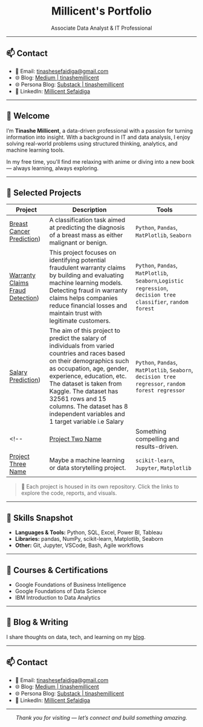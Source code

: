 <h1 align="center">Millicent's Portfolio</h1>

<p align="center">
  Associate Data Analyst & IT Professional  
  <br>

---
## 📫 Contact

- 📧 Email: [tinashesefaidiga@gmail.com](mailto:tinashesefaidiga@gmail.com)  
- 🌐 Blog: [Medium | tinashemillicent](https://medium.com/@tinashemillicent)
- 🌐 Persona Blog: [Substack | tinashemillicent](https://tinashemillicent.substack.com)  
- 💼 LinkedIn: [Millicent Sefaidiga](https://linkedin.com/in/millicentsefaidiga)

---

## 👋 Welcome

I’m **Tinashe Millicent**, a data-driven professional with a passion for turning information into insight. With a background in IT and data analysis, I enjoy solving real-world problems using structured thinking, analytics, and machine learning tools.

In my free time, you'll find me relaxing with anime or diving into a new book — always learning, always exploring.

---

## 💼 Selected Projects

| Project | Description | Tools |
|--------|-------------|-------|
| [Breast Cancer Prediction](https://github.com/tinashemillicent/Breast-Cancer-Prediction)) | A classification task aimed at predicting the diagnosis of a breast mass as either malignant or benign. | `Python`, `Pandas`, `MatPlotlib`, `Seaborn`  |
| [Warranty Claims Fraud Detection](https://github.com/tinashemillicent/Warranty-Claims-Fraud-Detection)) | This project focuses on identifying potential fraudulent warranty claims by building and evaluating machine learning models. Detecting fraud in warranty claims helps companies reduce financial losses and maintain trust with legitimate customers. | `Python`, `Pandas`, `MatPlotlib`, `Seaborn`,`Logistic regression`, `decision tree classifier`, `random forest` |
| [Salary Prediction](https://github.com/tinashemillicent/Salary-Prediction)) | The aim of this project to predict the salary of individuals from varied countries and races based on their demographics such as occupation, age, gender, experience, education, etc. The dataset is taken from Kaggle. The dataset has 32561 rows and 15 columns. The dataset has 8 independent variables and 1 target variable i.e Salary | `Python`, `Pandas`, `MatPlotlib`, `Seaborn`, `decision tree regressor`, `random forest regressor` |
<!--| [Project Two Name](https://github.com/your-username/project-two) | Something compelling and results-driven. | `SQL`, `Power BI`, `Excel` |
| [Project Three Name](https://github.com/your-username/project-three) | Maybe a machine learning or data storytelling project. | `scikit-learn`, `Jupyter`, `Matplotlib` |-->

> 📌 Each project is housed in its own repository. Click the links to explore the code, reports, and visuals.

---

## 🧠 Skills Snapshot

- **Languages & Tools:** Python, SQL, Excel, Power BI, Tableau  
- **Libraries:** pandas, NumPy, scikit-learn, Matplotlib, Seaborn  
- **Other:** Git, Jupyter, VSCode, Bash, Agile workflows

---

## 📜 Courses & Certifications

-  Google Foundations of Business Intelligence  
-  Google Foundations of Data Science  
-  IBM Introduction to Data Analytics 

---

## 📝 Blog & Writing

I share thoughts on data, tech, and learning on my [blog](https://medium.com/@tinashemillicent).

<!--- ["Why Data Cleaning is 80% of the Work"](https://your-blog-link.com)
- ["How I Built a Personal Dashboard in Power BI"](https://your-blog-link.com)-->

---

## 📫 Contact

- 📧 Email: [tinashesefaidiga@gmail.com](mailto:tinashesefaidiga@gmail.com)  
- 🌐 Blog: [Medium | tinashemillicent](https://medium.com/@tinashemillicent)
- 🌐 Persona Blog: [Substack | tinashemillicent](https://tinashemillicent.substack.com)  
- 💼 LinkedIn: [Millicent Sefaidiga](https://linkedin.com/in/millicentsefaidiga)

---

<p align="center">
  <em>Thank you for visiting — let’s connect and build something amazing.</em>
</p>
